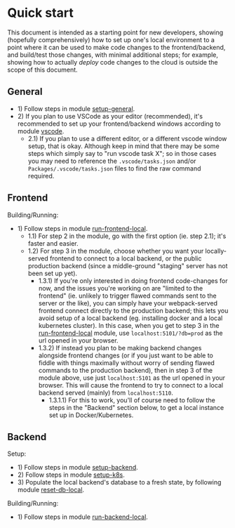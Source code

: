 # Quick start

This document is intended as a starting point for new developers, showing (hopefully comprehensively) how to set up one's local environment to a point where it can be used to make code changes to the frontend/backend, and build/test those changes, with minimal additional steps; for example, showing how to actually *deploy* code changes to the cloud is outside the scope of this document.

## General

* 1\) Follow steps in module [setup-general](https://github.com/debate-map/app#setup-general).
* 2\) If you plan to use VSCode as your editor (recommended), it's recommended to set up your frontend/backend windows according to module [vscode](https://github.com/debate-map/app#vscode).
	* 2.1\) If you plan to use a different editor, or a different vscode window setup, that is okay. Although keep in mind that there may be some steps which simply say to "run vscode task X"; so in those cases you may need to reference the `.vscode/tasks.json` and/or `Packages/.vscode/tasks.json` files to find the raw command required.

## Frontend

Building/Running:
* 1\) Follow steps in module [run-frontend-local](https://github.com/debate-map/app#run-frontend-local).
	* 1.1\) For step 2 in the module, go with the first option (ie. step 2.1); it's faster and easier.
	* 1.2\) For step 3 in the module, choose whether you want your locally-served frontend to connect to a local backend, or the public production backend (since a middle-ground "staging" server has not been set up yet).
		* 1.3.1\) If you're only interested in doing frontend code-changes for now, and the issues you're working on are "limited to the frontend" (ie. unlikely to trigger flawed commands sent to the server or the like), you can simply have your webpack-served frontend connect directly to the production backend; this lets you avoid setup of a local backend (eg. installing docker and a local kubernetes cluster). In this case, when you get to step 3 in the [run-frontend-local](https://github.com/debate-map/app#run-frontend-local) module, use `localhost:5101/?db=prod` as the url opened in your browser.
		* 1.3.2\) If instead you plan to be making backend changes alongside frontend changes (or if you just want to be able to fiddle with things maximally without worry of sending flawed commands to the production backend), then in step 3 of the module above, use just `localhost:5101` as the url opened in your browser. This will cause the frontend to try to connect to a local backend served (mainly) from `localhost:5110`.
			* 1.3.1.1\) For this to work, you'll of course need to follow the steps in the "Backend" section below, to get a local instance set up in Docker/Kubernetes.

## Backend

Setup:
* 1\) Follow steps in module [setup-backend](https://github.com/debate-map/app#setup-backend).
* 2\) Follow steps in module [setup-k8s](https://github.com/debate-map/app#setup-k8s).
* 3\) Populate the local backend's database to a fresh state, by following module [reset-db-local](https://github.com/debate-map/app#reset-db-local).

Building/Running:
* 1\) Follow steps in module [run-backend-local](https://github.com/debate-map/app#setup-backend).